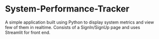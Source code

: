 # System-Performance-Tracker
A simple application built using Python to display system metrics and view few of them in realtime.
Consists of a SignIn/SignUp page and uses Streamlit for front end.

